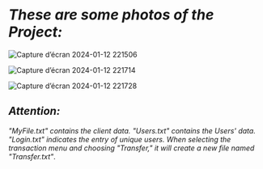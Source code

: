 # <i> **These are some photos of the Project:**</i>

![Capture d’écran 2024-01-12 221506](https://github.com/raedzayoud/BANK---SYSTEM/assets/124729087/ac94ab4d-660a-4eb7-85c2-c61639c5058c)

![Capture d’écran 2024-01-12 221714](https://github.com/raedzayoud/BANK---SYSTEM/assets/124729087/35424178-4996-4092-890e-9c63b98c8b40)

![Capture d’écran 2024-01-12 221728](https://github.com/raedzayoud/BANK---SYSTEM/assets/124729087/4f1a0e7f-9c5d-49a5-a0fe-d29a0cc960b6)

## <i> **Attention:**</i>
<i>
"MyFile.txt" contains the client data.
"Users.txt" contains the Users' data.
"Login.txt" indicates the entry of unique users.
When selecting the transaction menu and choosing "Transfer," it will create a new file named "Transfer.txt"</i>.



